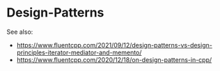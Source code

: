 # Design-Patterns

See also:
* https://www.fluentcpp.com/2021/09/12/design-patterns-vs-design-principles-iterator-mediator-and-memento/
* https://www.fluentcpp.com/2020/12/18/on-design-patterns-in-cpp/
